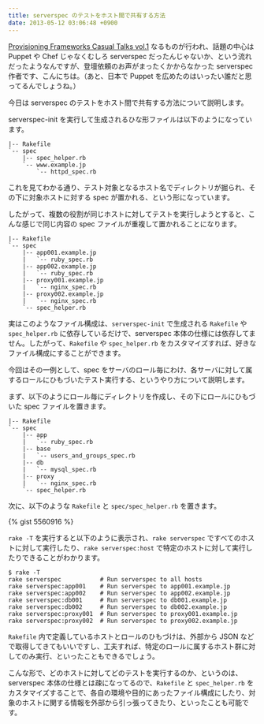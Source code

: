 ```yaml
---
title: serverspec のテストをホスト間で共有する方法
date: 2013-05-12 03:06:48 +0900
---
```

[Provisioning Frameworks Casual Talks vol.1](http://togetter.com/li/501076) なるものが行われ、話題の中心は Puppet や Chef じゃなくむしろ serverspec だったんじゃないか、という流れだったようなんですが、登壇依頼のお声がまったくかからなかった serverspec 作者です、こんにちは。（あと、日本で Puppet を広めたのはいったい誰だと思ってるんでしょうね。）

今日は serverspec のテストをホスト間で共有する方法について説明します。

serverspec-init を実行して生成されるひな形ファイルは以下のようになっています。

```
|-- Rakefile
`-- spec
    |-- spec_helper.rb
    `-- www.example.jp
        `-- httpd_spec.rb
```

これを見てわかる通り、テスト対象となるホスト名でディレクトリが掘られ、その下に対象ホストに対する spec が置かれる、という形になっています。

したがって、複数の役割が同じホストに対してテストを実行しようとすると、こんな感じで同じ内容の spec ファイルが重複して置かれることになります。

```
|-- Rakefile
`-- spec
    |-- app001.example.jp
    |   `-- ruby_spec.rb
    |-- app002.example.jp
    |   `-- ruby_spec.rb
    |-- proxy001.example.jp
    |   `-- nginx_spec.rb
    |-- proxy002.example.jp
    |   `-- nginx_spec.rb
    `-- spec_helper.rb
```

実はこのようなファイル構成は、``serverspec-init`` で生成される ``Rakefile`` や ``spec_helper.rb`` に依存しているだけで、serverspec 本体の仕様には依存してません。したがって、``Rakefile`` や ``spec_helper.rb`` をカスタマイズすれば、好きなファイル構成にすることができます。

今回はその一例として、spec をサーバのロール毎にわけ、各サーバに対して属するロールにひもづいたテスト実行する、というやり方について説明します。

まず、以下のようにロール毎にディレクトリを作成し、その下にロールにひもづいた spec ファイルを置きます。

```
|-- Rakefile
`-- spec
    |-- app
    |   `-- ruby_spec.rb
    |-- base
    |   `-- users_and_groups_spec.rb
    |-- db
    |   `-- mysql_spec.rb
    |-- proxy
    |   `-- nginx_spec.rb
    `-- spec_helper.rb
```

次に、以下のような ``Rakefile`` と ``spec/spec_helper.rb`` を置きます。

{% gist 5560916 %}

``rake -T`` を実行すると以下のように表示され、``rake serverspec`` ですべてのホストに対して実行したり、``rake serverspec:host`` で特定のホストに対して実行したりできることがわかります。

```
$ rake -T
rake serverspec           # Run serverspec to all hosts
rake serverspec:app001    # Run serverspec to app001.example.jp
rake serverspec:app002    # Run serverspec to app002.example.jp
rake serverspec:db001     # Run serverspec to db001.example.jp
rake serverspec:db002     # Run serverspec to db002.example.jp
rake serverspec:proxy001  # Run serverspec to proxy001.example.jp
rake serverspec:proxy002  # Run serverspec to proxy002.example.jp
```

``Rakefile`` 内で定義しているホストとロールのひもづけは、外部から JSON などで取得してきてもいいですし、工夫すれば、特定のロールに属するホスト群に対してのみ実行、といったこともできるでしょう。

こんな形で、どのホストに対してどのテストを実行するのか、というのは、serverspec 本体の仕様とは疎になってるので、``Rakefile`` と ``spec_helper.rb`` をカスタマイズすることで、各自の環境や目的にあったファイル構成にしたり、対象のホストに関する情報を外部から引っ張ってきたり、といったことも可能です。

